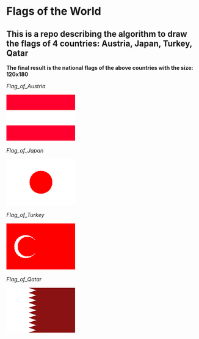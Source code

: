 # Flags of the World
## This is a repo describing the algorithm to draw the flags of 4 countries: Austria, Japan, Turkey, Qatar

**The final result is the national flags of the above countries with the size: 120x180**

_Flag_of_Austria_

![alt text](https://github.com/ikkear99/BAP-AI-Training/blob/master/image_processing/img/flag_of_Austria.png)

_Flag_of_Japan_

![alt text](https://github.com/ikkear99/BAP-AI-Training/blob/master/image_processing/img/flag_of_Japan.png)

_Flag_of_Turkey_

![alt text](https://github.com/ikkear99/BAP-AI-Training/blob/master/image_processing/img/flag_of_Turkey.png)

_Flag_of_Qatar_

![alt text](https://github.com/ikkear99/BAP-AI-Training/blob/master/image_processing/img/flag_of_Quatar.png)